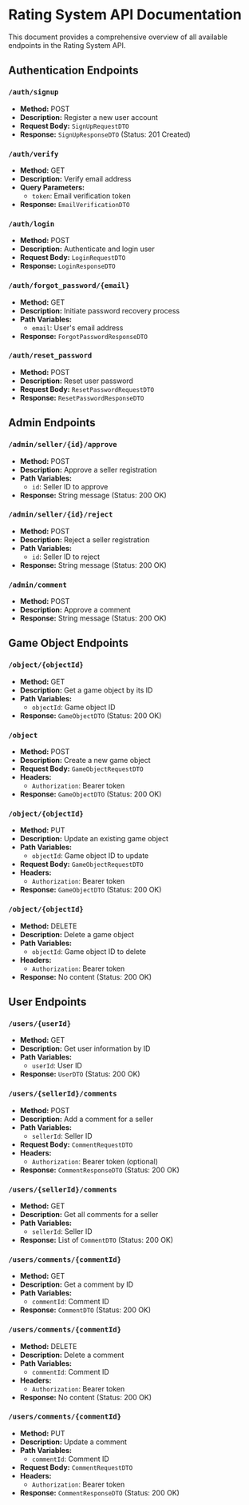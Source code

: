 # Rating System API Documentation

This document provides a comprehensive overview of all available endpoints in the Rating System API.

## Authentication Endpoints

### `/auth/signup`
- **Method:** POST
- **Description:** Register a new user account
- **Request Body:** `SignUpRequestDTO`
- **Response:** `SignUpResponseDTO` (Status: 201 Created)

### `/auth/verify`
- **Method:** GET
- **Description:** Verify email address
- **Query Parameters:**
    - `token`: Email verification token
- **Response:** `EmailVerificationDTO`

### `/auth/login`
- **Method:** POST
- **Description:** Authenticate and login user
- **Request Body:** `LoginRequestDTO`
- **Response:** `LoginResponseDTO`

### `/auth/forgot_password/{email}`
- **Method:** GET
- **Description:** Initiate password recovery process
- **Path Variables:**
    - `email`: User's email address
- **Response:** `ForgotPasswordResponseDTO`

### `/auth/reset_password`
- **Method:** POST
- **Description:** Reset user password
- **Request Body:** `ResetPasswordRequestDTO`
- **Response:** `ResetPasswordResponseDTO`

## Admin Endpoints

### `/admin/seller/{id}/approve`
- **Method:** POST
- **Description:** Approve a seller registration
- **Path Variables:**
    - `id`: Seller ID to approve
- **Response:** String message (Status: 200 OK)

### `/admin/seller/{id}/reject`
- **Method:** POST
- **Description:** Reject a seller registration
- **Path Variables:**
    - `id`: Seller ID to reject
- **Response:** String message (Status: 200 OK)

### `/admin/comment`
- **Method:** POST
- **Description:** Approve a comment
- **Response:** String message (Status: 200 OK)

## Game Object Endpoints

### `/object/{objectId}`
- **Method:** GET
- **Description:** Get a game object by its ID
- **Path Variables:**
    - `objectId`: Game object ID
- **Response:** `GameObjectDTO` (Status: 200 OK)

### `/object`
- **Method:** POST
- **Description:** Create a new game object
- **Request Body:** `GameObjectRequestDTO`
- **Headers:**
    - `Authorization`: Bearer token
- **Response:** `GameObjectDTO` (Status: 200 OK)

### `/object/{objectId}`
- **Method:** PUT
- **Description:** Update an existing game object
- **Path Variables:**
    - `objectId`: Game object ID to update
- **Request Body:** `GameObjectRequestDTO`
- **Headers:**
    - `Authorization`: Bearer token
- **Response:** `GameObjectDTO` (Status: 200 OK)

### `/object/{objectId}`
- **Method:** DELETE
- **Description:** Delete a game object
- **Path Variables:**
    - `objectId`: Game object ID to delete
- **Headers:**
    - `Authorization`: Bearer token
- **Response:** No content (Status: 200 OK)

## User Endpoints

### `/users/{userId}`
- **Method:** GET
- **Description:** Get user information by ID
- **Path Variables:**
    - `userId`: User ID
- **Response:** `UserDTO` (Status: 200 OK)

### `/users/{sellerId}/comments`
- **Method:** POST
- **Description:** Add a comment for a seller
- **Path Variables:**
    - `sellerId`: Seller ID
- **Request Body:** `CommentRequestDTO`
- **Headers:**
    - `Authorization`: Bearer token (optional)
- **Response:** `CommentResponseDTO` (Status: 200 OK)

### `/users/{sellerId}/comments`
- **Method:** GET
- **Description:** Get all comments for a seller
- **Path Variables:**
    - `sellerId`: Seller ID
- **Response:** List of `CommentDTO` (Status: 200 OK)

### `/users/comments/{commentId}`
- **Method:** GET
- **Description:** Get a comment by ID
- **Path Variables:**
    - `commentId`: Comment ID
- **Response:** `CommentDTO` (Status: 200 OK)

### `/users/comments/{commentId}`
- **Method:** DELETE
- **Description:** Delete a comment
- **Path Variables:**
    - `commentId`: Comment ID
- **Headers:**
    - `Authorization`: Bearer token
- **Response:** No content (Status: 200 OK)

### `/users/comments/{commentId}`
- **Method:** PUT
- **Description:** Update a comment
- **Path Variables:**
    - `commentId`: Comment ID
- **Request Body:** `CommentRequestDTO`
- **Headers:**
    - `Authorization`: Bearer token
- **Response:** `CommentResponseDTO` (Status: 200 OK)
